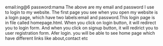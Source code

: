 email:ing@6
password:mama
The above are my email and password I use to login to my website. The first page you see when you open my website is a login page,
which have two labels:email and password.This login page is in file called homepage.html. When you click on login button, it will redirect you to login form.
And when you click on signup button, it will redirict you to user registration form.
Afer login. you will be able to see home page which have different links like about,contact etc
